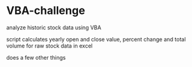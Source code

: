 # VBA-challenge
analyze historic stock data using VBA

script calculates yearly open and close value, percent change and total volume for raw stock data in excel

does a few other things
